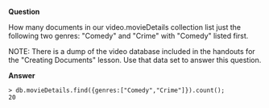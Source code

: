 
**Question**

How many documents in our video.movieDetails collection list just the following two genres: "Comedy" and "Crime" with "Comedy" listed first.

NOTE: There is a dump of the video database included in the handouts for the "Creating Documents" lesson. Use that data set to answer this question.

**Answer**

```
> db.movieDetails.find({genres:["Comedy","Crime"]}).count();
20
```
